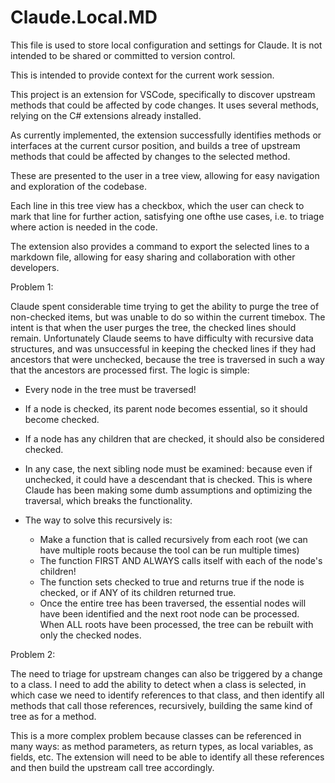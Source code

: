 # Claude.Local.MD

This file is used to store local configuration and settings for Claude. It is not intended to be shared or committed to version control.

This is intended to provide context for the current work session.

This project is an extension for VSCode, specifically to discover upstream methods that could be affected by code changes. It uses several methods, relying on the C# extensions already installed.

As currently implemented, the extension successfully identifies methods or interfaces at the current cursor position, and builds a tree of upstream methods that could be affected by changes to the selected method.

These are presented to the user in a tree view, allowing for easy navigation and exploration of the codebase.

Each line in this tree view has a checkbox, which the user can check to mark that line for further action, satisfying one ofthe use cases, i.e. to triage where action is needed in the code.

The extension also provides a command to export the selected lines to a markdown file, allowing for easy sharing and collaboration with other developers.

Problem 1:

Claude spent considerable time trying to get the ability to purge the tree of non-checked items, but was unable to do so within the current timebox. The intent is that when the user purges the tree, the checked lines should remain. Unfortunately Claude seems to have difficulty with recursive data structures, and was unsuccessful in keeping the checked lines if they had ancestors that were unchecked, because the tree is traversed in such a way that the ancestors are processed first. The logic is simple:

- Every node in the tree must be traversed!
- If a node is checked, its parent node becomes essential, so it should become checked.
- If a node has any children that are checked, it should also be considered checked.
- In any case, the next sibling node must be examined: because even if unchecked, it could have a descendant that is checked. This is where Claude has been making some dumb assumptions and optimizing the traversal, which breaks the functionality.

- The way to solve this recursively is:
  - Make a function that is called recursively from each root (we can have multiple roots because the tool can be run multiple times)
  - The function FIRST AND ALWAYS calls itself with each of the node's children!
  - The function sets checked to true and returns true if the node is checked, or if ANY of its children returned true.
  - Once the entire tree has been traversed, the essential nodes will have been identified and the next root node can be processed.  When ALL roots have been processed, the tree can be rebuilt with only the checked nodes.

Problem 2:

The need to triage for upstream changes can also be triggered by a change to a class. I need to add the ability to detect when a class is selected, in which case we need to identify references to that class, and then identify all methods that call those references, recursively, building the same kind of tree as for a method. 

This is a more complex problem because classes can be referenced in many ways: as method parameters, as return types, as local variables, as fields, etc. The extension will need to be able to identify all these references and then build the upstream call tree accordingly.
